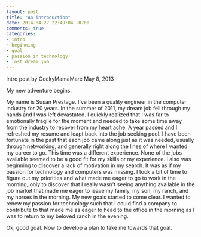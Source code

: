 ```yaml
---
layout: post
title: "An introduction"
date: 2014-04-27 22:49:04 -0700
comments: true
categories:
- intro
- beginning
- goal
- passion in technology
- lost dream job
---
```

Intro post
by GeekyMamaMare
May 8, 2013

My new adventure begins.

My name is Susan Prestage.  I've been a quality engineer in the computer industry for 20 years.  In the summer of 2011, my dream job fell through my hands and I was left devastated.  I quickly realized that I was far to emotionally fragile for the moment and needed to take some time away from the industry to recover from my heart ache.  A year passed and I refreshed my resume and leapt back into the job seeking pool.  I have been fortunate in the past that each job came along just as it was needed, usually through networking, and generally right along the lines of where I wanted my career to go.  This time was a different experience.  None of the jobs available seemed to be a good fit for my skills or my experience.  I also was beginning to discover a lack of motivation in my search.  It was as if my passion for technology and computers was missing.  I took a bit of time to figure out my priorities and what made me eager to go to work in the morning, only to discover that I really wasn't seeing anything available in the job market that made me eager to leave my family, my son, my ranch, and my horses in the morning.  My new goals started to come clear.  I wanted to renew my passion for technology such that I could find a company to contribute to that made me as eager to head to the office in the morning as I was to return to my beloved ranch in the evening.

Ok, good goal.  Now to develop a plan to take me towards that goal.
